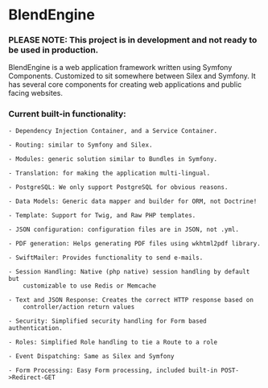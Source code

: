 # BlendEngine

### PLEASE NOTE: This project is in development and not ready to be used in production.

BlendEngine is a web application framework written using Symfony Components.
Customized to sit somewhere between Silex and Symfony. It has several core
components for creating web applications and public facing websites.

### Current built-in functionality:

    - Dependency Injection Container, and a Service Container.

    - Routing: similar to Symfony and Silex.

    - Modules: generic solution similar to Bundles in Symfony.

    - Translation: for making the application multi-lingual.

    - PostgreSQL: We only support PostgreSQL for obvious reasons.

    - Data Models: Generic data mapper and builder for ORM, not Doctrine!

    - Template: Support for Twig, and Raw PHP templates.

    - JSON configuration: configuration files are in JSON, not .yml.

    - PDF generation: Helps generating PDF files using wkhtml2pdf library.

    - SwiftMailer: Provides functionality to send e-mails.

    - Session Handling: Native (php native) session handling by default but
        customizable to use Redis or Memcache

    - Text and JSON Response: Creates the correct HTTP response based on
        controller/action return values

    - Security: Simplified security handling for Form based authentication.

    - Roles: Simplified Role handling to tie a Route to a role

    - Event Dispatching: Same as Silex and Symfony

    - Form Processing: Easy Form processing, included built-in POST->Redirect-GET

